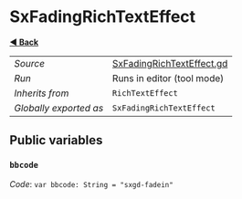 # SxFadingRichTextEffect

**[◀️ Back](../readme.md)**

|    |     |
|----|-----|
|*Source*|[SxFadingRichTextEffect.gd](../../../../nodes/ui/SxFadingRichTextLabel/SxFadingRichTextEffect.gd)|
|*Run*|Runs in editor (tool mode)|
|*Inherits from*|`RichTextEffect`|
|*Globally exported as*|`SxFadingRichTextEffect`|

## Public variables

### `bbcode`

*Code*: `var bbcode: String = "sxgd-fadein"`

